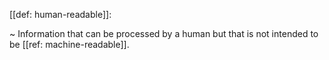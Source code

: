 [[def: human-readable]]:

~ Information that can be processed by a human but that is not intended to be [[ref: machine-readable]].

